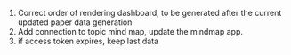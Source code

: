 1. Correct order of rendering dashboard, to be generated after the current updated paper data generation
2. Add connection to topic mind map, update the mindmap app.
3. if access token expires, keep last data